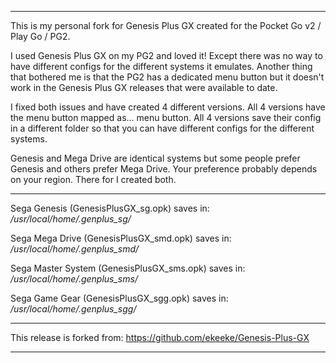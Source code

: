 
----

This is my personal fork for Genesis Plus GX created for the Pocket Go v2 / Play Go / PG2.

I used Genesis Plus GX on my PG2 and loved it!
Except there was no way to have different configs for the different systems it emulates.
Another thing that bothered me is that the PG2 has a dedicated menu button but it doesn't work in the Genesis Plus GX releases that were available to date.

I fixed both issues and have created 4 different versions.
All 4 versions have the menu button mapped as... menu button.
All 4 versions save their config in a different folder so that you can have different configs for the different systems.

Genesis and Mega Drive are identical systems but some people prefer Genesis and others prefer Mega Drive. Your preference probably depends on your region. There for I created both.

----

Sega Genesis (GenesisPlusGX_sg.opk) saves in: */usr/local/home/.genplus_sg/*

Sega Mega Drive (GenesisPlusGX_smd.opk) saves in: */usr/local/home/.genplus_smd/*

Sega Master System (GenesisPlusGX_sms.opk) saves in: */usr/local/home/.genplus_sms/*

Sega Game Gear (GenesisPlusGX_sgg.opk) saves in: */usr/local/home/.genplus_sgg/*

----

This release is forked from: https://github.com/ekeeke/Genesis-Plus-GX

----

